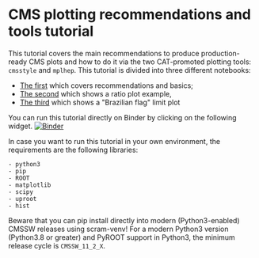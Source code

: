 # CMS plotting recommendations and tools tutorial
This tutorial covers the main recommendations to produce production-ready CMS plots and how to do it via the two CAT-promoted plotting tools: `cmsstyle` and `mplhep`. This tutorial is divided into three different notebooks:
- [The first](1-tutorial_CAT_recommendations.ipynb) which covers recommendations and basics; 
- [The second](2-tutorial_CAT_ratioplot.ipynb) which shows a ratio plot example,
- [The third](3-tutorial_CAT_limitplot.ipynb) which shows a "Brazilian flag" limit plot

You can run this tutorial directly on Binder by clicking on the following widget.
[![Binder](https://mybinder.org/badge_logo.svg)](https://mybinder.org/v2/gh/ttedeschi/tutorial_CAT/HEAD?labpath=1-tutorial_CAT_recommendations.ipynb)

In case you want to run this tutorial in your own environment, the requirements are the following libraries:
```
- python3
- pip
- ROOT
- matplotlib
- scipy
- uproot
- hist
```
Beware that you can pip install directly into modern (Python3-enabled) CMSSW releases using scram-venv!
For a modern Python3 version (Python3.8 or greater) and PyROOT support in Python3, the minimum release cycle is `CMSSW_11_2_X`.

